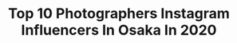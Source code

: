---
title: Top 10 Photographers Instagram Influencers In Osaka In 2020
description: >-
  Find top photographers Instagram influencers in Osaka in 2020. Most popular hashtags: #japan #osaka #portrait #photographer.
platform: Instagram
profiles:
  - username: "junpeihiyoshi"
    fullname: >-
      HIYOSHI “JP” JUNPEI
    location: "Japan"
    followers: 7330
    engagement: 868
    commentsToLikes: 0.001725
    avatar: "https://scontent-lhr8-1.cdninstagram.com/v/t51.2885-19/s320x320/72662136_715271172215804_4288446942939185152_n.jpg?_nc_ht=scontent-lhr8-1.cdninstagram.com&_nc_ohc=GUQgWHRUGkMAX88rVo3&oh=b772146200b399fdce449928b210fade&oe=5EB8BFDE"
    verified: false
    hashtags: "#spice, #lennycodefiction, #superbeaver, #humpback"
  - username: "yuji87"
    fullname: >-
      Yuji Hirai
    location: "Japan"
    followers: 23035
    engagement: 366
    commentsToLikes: 0.007894
    avatar: "https://scontent-ams4-1.cdninstagram.com/v/t51.2885-19/s320x320/20065906_367768436971021_3663229245150199808_a.jpg?_nc_ht=scontent-ams4-1.cdninstagram.com&_nc_ohc=3F7RBI2GDQwAX-0BNhQ&oh=8a91b7f4693b6e14893919cc06e24287&oe=5EB20267"
    verified: false
    hashtags: "#earthfocus, #travelanddestinations, #thisweekoninstagram, #wakayama"
  - username: "nagiyoshida"
    fullname: >-
      nagi yoshida / ヨシダナギ
    location: "Japan"
    followers: 187441
    engagement: 1106
    commentsToLikes: 0.017377
    avatar: "https://scontent-ams4-1.cdninstagram.com/v/t51.2885-19/s320x320/79376594_1266805370354729_9218433382810124288_n.jpg?_nc_ht=scontent-ams4-1.cdninstagram.com&_nc_ohc=mg-Qqgis_XQAX8pXP_K&oh=159d42789933c848fe5afee76ed86276&oe=5EB829E1"
    verified: true
    hashtags: "#crazyjourney, #photography, #dreamland, #rupaul"
  - username: "sonyabuchik"
    fullname: >-
      Соня Бучик 🌷
    location: "Japan"
    followers: 44596
    engagement: 995
    commentsToLikes: 0.020483
    avatar: "https://scontent-bos3-1.cdninstagram.com/v/t51.2885-19/s320x320/57110043_577572209391801_713848565599830016_n.jpg?_nc_ht=scontent-bos3-1.cdninstagram.com&_nc_ohc=w2MSlou30hgAX9mvU6T&oh=3bf694fdc43e3c67eaebe59ee50bfdab&oe=5EB99291"
    verified: false
    hashtags: "#ikea, #weddingstyles, #springoutfit, #bershka"
  - username: "nobu_112_"
    fullname: >-
      Nobu
    location: "Japan"
    followers: 10221
    engagement: 758
    commentsToLikes: 0.020964
    avatar: "https://scontent-lhr8-1.cdninstagram.com/v/t51.2885-19/s320x320/55770592_314158645940233_5856396205419921408_n.jpg?_nc_ht=scontent-lhr8-1.cdninstagram.com&_nc_ohc=mY-R7VCiMBIAX_pjqyX&oh=0cc3f7784d915fac7f10799cfddc9347&oe=5EB93044"
    verified: false
    hashtags: "#777luckyfish, #portraitmood, #living, #ourmoodydays"
  - username: "hamadahideaki"
    fullname: >-
      Hideaki Hamada
    location: "Japan"
    followers: 372740
    engagement: 321
    commentsToLikes: 0.002742
    avatar: "https://scontent-bos3-1.cdninstagram.com/v/t51.2885-19/s320x320/83792424_777516472770903_249027748624859136_n.jpg?_nc_ht=scontent-bos3-1.cdninstagram.com&_nc_ohc=WerYD_8IAFkAX8YMVWb&oh=9ae49558714b83506327950265267db8&oe=5EBC5AC4"
    verified: true
    hashtags: "#yuinarumi, #pentax67, #sachikom, #eos1v"
  - username: "kyotorabbits"
    fullname: >-
      kyotorabbits@モテ写真クリエイター
    location: "Japan"
    followers: 30773
    engagement: 90
    commentsToLikes: 0.002263
    avatar: "https://scontent-lga3-1.cdninstagram.com/v/t51.2885-19/s320x320/64301778_679146075932932_2903299292531785728_n.jpg?_nc_ht=scontent-lga3-1.cdninstagram.com&_nc_ohc=_CKH9YCj1RsAX8pj3sy&oh=08897e7e2ab197cb0386de772d35f1a1&oe=5EB5750F"
    verified: false
    hashtags: "#lovers, #art, #as, #daily"
  - username: "yama_channel"
    fullname: >-
      Yama-channel (ヤマチャンネル)
    location: "Japan"
    followers: 10351
    engagement: 472
    commentsToLikes: 0.006339
    avatar: "https://scontent-lga3-1.cdninstagram.com/v/t51.2885-19/s320x320/12105046_1664461440481994_106245477_a.jpg?_nc_ht=scontent-lga3-1.cdninstagram.com&_nc_ohc=sZ5IThDGr5sAX9BY0I5&oh=40f2479a9790f61a77dcbdd7c693babf&oe=5EB4A1EC"
    verified: false
    hashtags: "#fireando, #attacktsukuba, #stayhome, #attack2020"
  - username: "misha_saied"
    fullname: >-
      Misha Saied
    location: "Japan"
    followers: 11754
    engagement: 525
    commentsToLikes: 0.040642
    avatar: "https://scontent-lhr8-1.cdninstagram.com/v/t51.2885-19/s320x320/90863448_648501912611831_5757329030936264704_n.jpg?_nc_ht=scontent-lhr8-1.cdninstagram.com&_nc_ohc=m-2lWp7v-RAAX_tXBpR&oh=9d9c48ccdfdb1b5d0e67e75001ec69da&oe=5EBB8E57"
    verified: false
    hashtags: "#springinjapan, #travelblogger, #sonyalpha, #dotonboristreet"
  - username: "jt.333"
    fullname: >-
      jyota tomonori
    location: "Japan"
    followers: 49963
    engagement: 260
    commentsToLikes: 0.002276
    avatar: "https://scontent-lhr8-1.cdninstagram.com/v/t51.2885-19/s320x320/65296202_883095742056036_8145967769687425024_n.jpg?_nc_ht=scontent-lhr8-1.cdninstagram.com&_nc_ohc=HjCCbKGk_HEAX8qYgqE&oh=99de735f0cd6a8af230418d46b979082&oe=5EBBCD5A"
    verified: false
    hashtags: "#coyomi, #walldecor, #photogoods, #photozine"
---